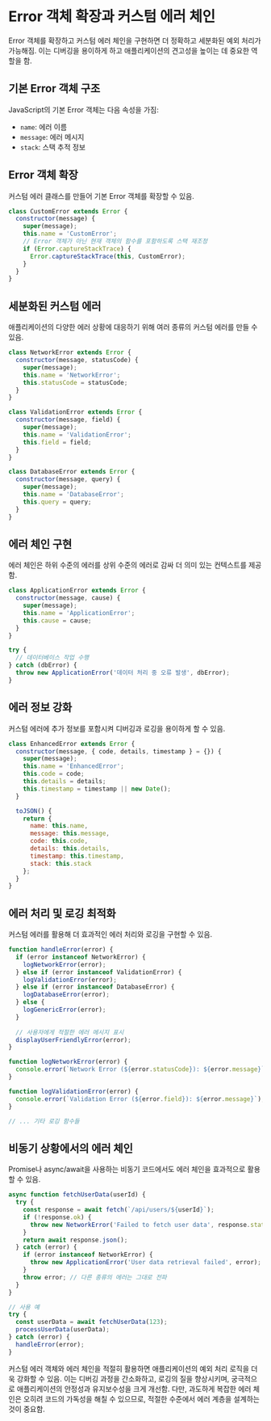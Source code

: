 # Error 객체 확장과 커스텀 에러 체인

Error 객체를 확장하고 커스텀 에러 체인을 구현하면 더 정확하고 세분화된 예외 처리가 가능해짐. 이는 디버깅을 용이하게 하고 애플리케이션의 견고성을 높이는 데 중요한 역할을 함.

## 기본 Error 객체 구조

JavaScript의 기본 Error 객체는 다음 속성을 가짐:

- `name`: 에러 이름
- `message`: 에러 메시지
- `stack`: 스택 추적 정보

## Error 객체 확장

커스텀 에러 클래스를 만들어 기본 Error 객체를 확장할 수 있음.

```javascript
class CustomError extends Error {
  constructor(message) {
    super(message);
    this.name = 'CustomError';
    // Error 객체가 아닌 현재 객체의 함수를 포함하도록 스택 재조정
    if (Error.captureStackTrace) {
      Error.captureStackTrace(this, CustomError);
    }
  }
}
```

## 세분화된 커스텀 에러

애플리케이션의 다양한 에러 상황에 대응하기 위해 여러 종류의 커스텀 에러를 만들 수 있음.

```javascript
class NetworkError extends Error {
  constructor(message, statusCode) {
    super(message);
    this.name = 'NetworkError';
    this.statusCode = statusCode;
  }
}

class ValidationError extends Error {
  constructor(message, field) {
    super(message);
    this.name = 'ValidationError';
    this.field = field;
  }
}

class DatabaseError extends Error {
  constructor(message, query) {
    super(message);
    this.name = 'DatabaseError';
    this.query = query;
  }
}
```

## 에러 체인 구현

에러 체인은 하위 수준의 에러를 상위 수준의 에러로 감싸 더 의미 있는 컨텍스트를 제공함.

```javascript
class ApplicationError extends Error {
  constructor(message, cause) {
    super(message);
    this.name = 'ApplicationError';
    this.cause = cause;
  }
}

try {
  // 데이터베이스 작업 수행
} catch (dbError) {
  throw new ApplicationError('데이터 처리 중 오류 발생', dbError);
}
```

## 에러 정보 강화

커스텀 에러에 추가 정보를 포함시켜 디버깅과 로깅을 용이하게 할 수 있음.

```javascript
class EnhancedError extends Error {
  constructor(message, { code, details, timestamp } = {}) {
    super(message);
    this.name = 'EnhancedError';
    this.code = code;
    this.details = details;
    this.timestamp = timestamp || new Date();
  }

  toJSON() {
    return {
      name: this.name,
      message: this.message,
      code: this.code,
      details: this.details,
      timestamp: this.timestamp,
      stack: this.stack
    };
  }
}
```

## 에러 처리 및 로깅 최적화

커스텀 에러를 활용해 더 효과적인 에러 처리와 로깅을 구현할 수 있음.

```javascript
function handleError(error) {
  if (error instanceof NetworkError) {
    logNetworkError(error);
  } else if (error instanceof ValidationError) {
    logValidationError(error);
  } else if (error instanceof DatabaseError) {
    logDatabaseError(error);
  } else {
    logGenericError(error);
  }
  
  // 사용자에게 적절한 에러 메시지 표시
  displayUserFriendlyError(error);
}

function logNetworkError(error) {
  console.error(`Network Error (${error.statusCode}): ${error.message}`);
}

function logValidationError(error) {
  console.error(`Validation Error (${error.field}): ${error.message}`);
}

// ... 기타 로깅 함수들
```

## 비동기 상황에서의 에러 체인

Promise나 async/await을 사용하는 비동기 코드에서도 에러 체인을 효과적으로 활용할 수 있음.

```javascript
async function fetchUserData(userId) {
  try {
    const response = await fetch(`/api/users/${userId}`);
    if (!response.ok) {
      throw new NetworkError('Failed to fetch user data', response.status);
    }
    return await response.json();
  } catch (error) {
    if (error instanceof NetworkError) {
      throw new ApplicationError('User data retrieval failed', error);
    }
    throw error; // 다른 종류의 에러는 그대로 전파
  }
}

// 사용 예
try {
  const userData = await fetchUserData(123);
  processUserData(userData);
} catch (error) {
  handleError(error);
}
```

커스텀 에러 객체와 에러 체인을 적절히 활용하면 애플리케이션의 예외 처리 로직을 더욱 강화할 수 있음. 이는 디버깅 과정을 간소화하고, 로깅의 질을 향상시키며, 궁극적으로 애플리케이션의 안정성과 유지보수성을 크게 개선함. 다만, 과도하게 복잡한 에러 체인은 오히려 코드의 가독성을 해칠 수 있으므로, 적절한 수준에서 에러 계층을 설계하는 것이 중요함.
